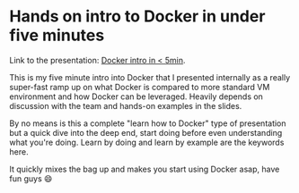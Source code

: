 # Hands on intro to Docker in under five minutes

Link to the presentation: [Docker intro in < 5min][1].

This is my five minute intro into Docker that I presented internally as a really super-fast ramp up on what Docker is compared to more standard VM environment and how Docker can be leveraged. Heavily depends on discussion with the team and hands-on examples in the slides.

By no means is this a complete "learn how to Docker" type of presentation but a quick dive into the deep end, start doing before even understanding what you're doing. Learn by doing and learn by example are the keywords here.

It quickly mixes the bag up and makes you start using Docker asap, have fun guys :smile:





[1]: http://mikaturunen.github.io/5minuteintrotodocker/
